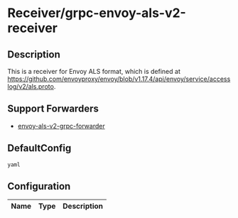 # Receiver/grpc-envoy-als-v2-receiver
## Description
This is a receiver for Envoy ALS format, which is defined at https://github.com/envoyproxy/envoy/blob/v1.17.4/api/envoy/service/accesslog/v2/als.proto.
## Support Forwarders
 - [envoy-als-v2-grpc-forwarder](forwarder_envoy-als-v2-grpc-forwarder.md)
## DefaultConfig
```yaml```
## Configuration
|Name|Type|Description|
|----|----|-----------|

